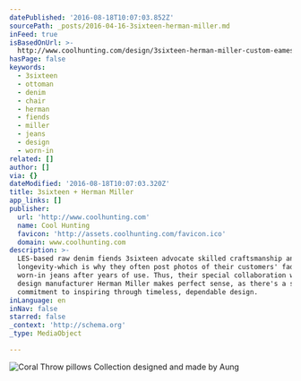 ```yaml
---
datePublished: '2016-08-18T10:07:03.852Z'
sourcePath: _posts/2016-04-16-3sixteen-herman-miller.md
inFeed: true
isBasedOnUrl: >-
  http://www.coolhunting.com/design/3sixteen-herman-miller-custom-eames-lounge-chair-ottoman
hasPage: false
keywords:
  - 3sixteen
  - ottoman
  - denim
  - chair
  - herman
  - fiends
  - miller
  - jeans
  - design
  - worn-in
related: []
author: []
via: {}
dateModified: '2016-08-18T10:07:03.320Z'
title: 3sixteen + Herman Miller
app_links: []
publisher:
  url: 'http://www.coolhunting.com'
  name: Cool Hunting
  favicon: 'http://assets.coolhunting.com/favicon.ico'
  domain: www.coolhunting.com
description: >-
  LES-based raw denim fiends 3sixteen advocate skilled craftsmanship and
  longevity-which is why they often post photos of their customers' faded,
  worn-in jeans after years of use. Thus, their special collaboration with
  design manufacturer Herman Miller makes perfect sense, as there's a shared
  commitment to inspiring through timeless, dependable design.
inLanguage: en
inNav: false
starred: false
_context: 'http://schema.org'
_type: MediaObject

---
```

![Coral Throw pillows Collection designed and made by Aung](https://the-grid-user-content.s3-us-west-2.amazonaws.com/3fe5d1c7-ed59-4576-96eb-a5f72e4b9af2.jpg)